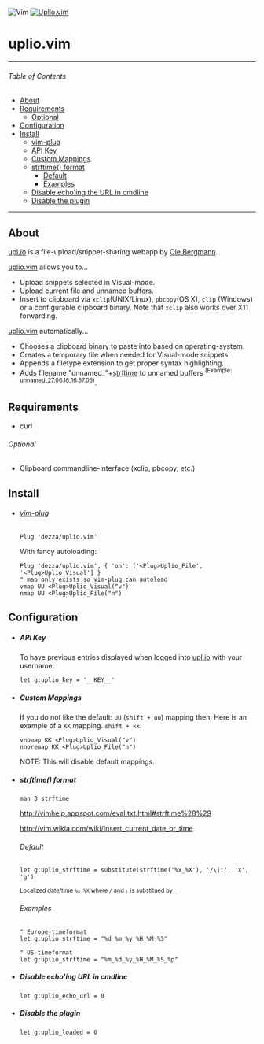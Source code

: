 ![Vim](https://upl.io/i/h4l0u4.png)
[![Uplio.vim](https://upl.io/i/cppapy.png)](http://upl.io)
# uplio.vim

---
###### Table of Contents

* [About](#about)
* [Requirements](#requirements)
    * [Optional](#optional)
* [Configuration](#configuration)
* [Install](#install)
    * [vim-plug](#vim-plug)
    * [API Key](#api-key) 
    * [Custom Mappings](#custom-mappings)
    * [strftime() format](#strftime-format)
        * [Default](#default)
        * [Examples](#examples)
    * [Disable echo'ing the URL in cmdline](#disable-echoing-url-in-cmdline)
    * [Disable the plugin](#disable-the-plugin)

---


## About

[upl.io] is a file-upload/snippet-sharing webapp by [Ole Bergmann](https://github.com/paaskehare).

[uplio.vim] allows you to...

* Upload snippets selected in Visual-mode.
* Upload current file and unnamed buffers.
* Insert to clipboard via `xclip`(UNIX/Linux), `pbcopy`(OS X), `clip` (Windows) or a configurable clipboard binary. Note that `xclip` also works over X11 forwarding.

[uplio.vim] automatically...

* Chooses a clipboard binary to paste into based on operating-system.
* Creates a temporary file when needed for Visual-mode snippets.
* Appends a filetype extension to get proper syntax highlighting.
* Adds filename "unnamed_"+[strftime](http://vimhelp.appspot.com/eval.txt.html#strftime%28%29) to unnamed buffers <sup>(Example: unnamed_27.06.16_16.57.05)</sup>.

## Requirements
* curl

###### Optional
* Clipboard commandline-interface (xclip, pbcopy, etc.)

## Install
* ###### [vim-plug]

    ```vim
    Plug 'dezza/uplio.vim'
    ```
    
    With fancy autoloading:
    ```vim
    Plug 'dezza/uplio.vim', { 'on': ['<Plug>Uplio_File', '<Plug>Uplio_Visual'] }
    " map only exists so vim-plug can autoload
    vmap UU <Plug>Uplio_Visual("v")
    nmap UU <Plug>Uplio_File("n")
    ```


## Configuration
* ##### API Key
    
    To have previous entries displayed when logged into [upl.io] with your username:
    ```vim
    let g:uplio_key = '__KEY__'
    ```
    
    
* ##### Custom Mappings
    
    If you do not like the default: `UU` (`shift + uu`) mapping then;
    Here is an example of a `KK` mapping. `shift + kk`.
    
    ```vim
    vnomap KK <Plug>Uplio_Visual("v")
    nnoremap KK <Plug>Uplio_File("n")
    ```
    NOTE: This will disable default mappings.
    
* ##### strftime() format
    `man 3 strftime`
    
    <http://vimhelp.appspot.com/eval.txt.html#strftime%28%29>
    
    <http://vim.wikia.com/wiki/Insert_current_date_or_time>
    ###### Default 
    ```vim
    let g:uplio_strftime = substitute(strftime('%x_%X'), '/\|:', 'x', 'g')
    ```
    <sup>Localized date/time `%x_%X` where `/` and `:` is substitued by `_`</sup>
    
    ###### Examples
    ```vim
    " Europe-timeformat
    let g:uplio_strftime = "%d_%m_%y_%H_%M_%S"
    ```
    ```vim
    " US-timeformat
    let g:uplio_strftime = "%m_%d_%y_%H_%M_%S_%p"
    ```
    
    
* ##### Disable echo'ing URL in cmdline
    ```vim
    let g:uplio_echo_url = 0
    ```
    
    
* ##### Disable the plugin
    ```vim
    let g:uplio_loaded = 0
    ```

[vim-plug]:https://github.com/junegunn/vim-plug
[upl.io]:https://upl.io
[uplio.vim]:https://github.com/dezza/uplio.vim
